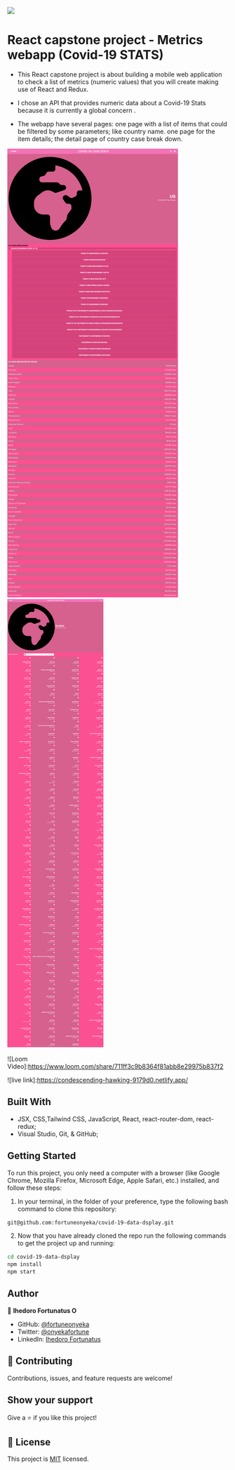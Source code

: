 ![](https://img.shields.io/badge/Microverse-blueviolet)

# React capstone project - Metrics webapp (Covid-19 STATS)

- This React capstone project is about building a mobile web application to check a list of metrics (numeric values) that you will create making use of React and Redux.

- I chose an API that provides numeric data about a Covid-19 Stats because it is currently a global concern .
  
- The webapp have several pages:
one page with a list of items that could be filtered by some parameters; like  country name. 
one page for the item details; the detail page of country case break down.

![Screenshot](src/assets/images/Case-breakdown.png)
![Screenshot](src/assets/images/full-page.png)


![Loom Video]:https://www.loom.com/share/711ff3c9b8364f81abb8e29975b837f2

![live link]:https://condescending-hawking-9179d0.netlify.app/




## Built With

- JSX, CSS,Tailwind CSS, JavaScript, React, react-router-dom, react-redux;
- Visual Studio, Git, & GitHub;

## Getting Started

To run this project, you only need a computer with a browser (like Google Chrome, Mozilla Firefox, Microsoft Edge, Apple Safari, etc.) installed, and follow these steps:

1. In your terminal, in the folder of your preference, type the following bash command to clone this repository:

```sh
git@github.com:fortuneonyeka/covid-19-data-dsplay.git
```

2. Now that you have already cloned the repo run the following commands to get the project up and running:
```sh
cd covid-19-data-dsplay
npm install
npm start
```

## Author

👤 **Ihedoro Fortunatus O**

- GitHub: [@fortuneonyeka](https://github.com/fortuneonyeka)
- Twitter: [@onyekafortune](https://twitter.com/onyekafortune)
- LinkedIn: [Ihedoro Fortunatus](https://www.linkedin.com/in/fortunatus-ihedoro/)

## 🤝 Contributing

Contributions, issues, and feature requests are welcome!

## Show your support

Give a ⭐️ if you like this project!

## 📝 License

This project is [MIT](./LICENSE) licensed.